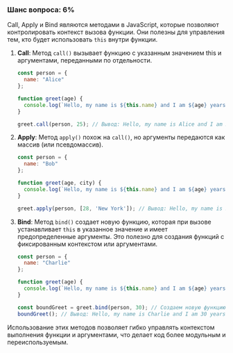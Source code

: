 ### Шанс вопроса: 6%

Call, Apply и Bind являются методами в JavaScript, которые позволяют контролировать контекст вызова функции. Они полезны для управления тем, кто будет использовать `this` внутри функции.

1. **Call**: Метод `call()` вызывает функцию с указанным значением this и аргументами, переданными по отдельности.
   ```javascript
   const person = {
     name: "Alice"
   };

   function greet(age) {
     console.log(`Hello, my name is ${this.name} and I am ${age} years old.`);
   }

   greet.call(person, 25); // Вывод: Hello, my name is Alice and I am 25 years old.
   ```

2. **Apply**: Метод `apply()` похож на `call()`, но аргументы передаются как массив (или псевдомассив).
   ```javascript
   const person = {
     name: "Bob"
   };

   function greet(age, city) {
     console.log(`Hello, my name is ${this.name} and I am ${age} years old, from ${city}.`);
   }

   greet.apply(person, [28, 'New York']); // Вывод: Hello, my name is Bob and I am 28 years old, from New York.
   ```

3. **Bind**: Метод `bind()` создает новую функцию, которая при вызове устанавливает `this` в указанное значение и имеет предопределенные аргументы. Это полезно для создания функций с фиксированным контекстом или аргументами.
   ```javascript
   const person = {
     name: "Charlie"
   };

   function greet(age) {
     console.log(`Hello, my name is ${this.name} and I am ${age} years old.`);
   }

   const boundGreet = greet.bind(person, 30); // Создаем новую функцию с фиксированным this и аргументом age
   boundGreet(); // Вывод: Hello, my name is Charlie and I am 30 years old.
   ```

Использование этих методов позволяет гибко управлять контекстом выполнения функции и аргументами, что делает код более модульным и переиспользуемым.